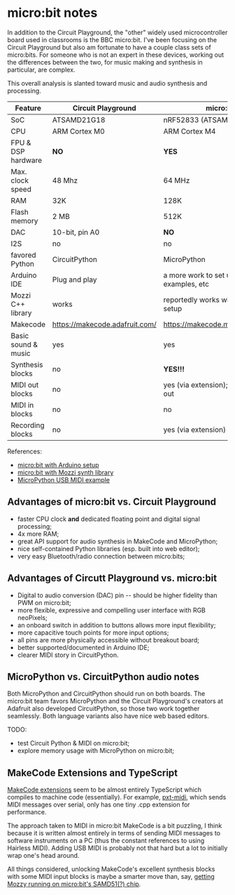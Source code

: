 micro:bit notes
===============

In addition to the Circuit Playground, the "other" widely used microcontroller board used in classrooms is the BBC micro:bit.  I've been focusing on the Circuit Playground but also am fortunate to have a couple class sets of micro:bits.  For someone who is not an expert in these devices, working out the differences between the two, for music making and synthesis in particular, are complex.

This overall analysis is slanted toward music and audio synthesis and processing.

| Feature            | Circuit Playground                     | micro:bit v2                                   |
|--------------------|----------------------------------------|------------------------------------------------|
| SoC                | ATSAMD21G18                            | nRF52833 (ATSAMD51?)                           |
| CPU                | ARM Cortex M0                          | ARM Cortex M4                                  |
| FPU & DSP hardware | **NO**                                 | **YES**                                        |
| Max. clock speed   | 48 Mhz                                 | 64 MHz                                         |
| RAM                | 32K                                    | 128K                                           |
| Flash memory       | 2 MB                                   | 512K                                           |
| DAC                | 10-bit, pin A0                         | **NO**                                         |
| I2S                | no                                     | no                                             |
| favored Python     | CircuitPython                          | MicroPython                                    |
| Arduino IDE        | Plug and play                          | a more work to set up, fewer examples, etc     |
| Mozzi C++ library  | works                                  | reportedly works with a fair bit of setup      |
| Makecode           | https://makecode.adafruit.com/         | https://makecode.microbit.org/#editor          |
| Basic sound & music| yes                                    | yes                                            |
| Synthesis blocks   | no                                     | **YES!!!**                                     |
| MIDI out blocks    | no                                     | yes (via extension); limited Bluetooth out     |
| MIDI in blocks     | no                                     | no                                             |
| Recording blocks   | no                                     | yes (via extension)                            |

References:
* [micro:bit with Arduino setup](https://learn.adafruit.com/use-micro-bit-with-arduino/overview)
* [micro:bit with Mozzi synth library](https://diyelectromusic.com/2021/04/16/samd-usb-midi-multi-pot-mozzi-synthesis/)
* [MicroPython USB MIDI example](https://github.com/micropython/micropython-lib/blob/master/micropython/usb/examples/device/midi_example.py)

Advantages of micro:bit vs. Circuit Playground
----------------------------------------------
* faster CPU clock **and** dedicated floating point and digital signal processing;
* 4x more RAM;
* great API support for audio synthesis in MakeCode and MicroPython;
* nice self-contained Python libraries (esp. built into web editor);
* very easy Bluetooth/radio connection between micro:bits;

Advantages of Circutt Playground vs. micro:bit
----------------------------------------------
* Digital to audio conversion (DAC) pin -- should be higher fidelity than PWM on micro:bit;
* more flexible, expressive and compelling user interface with RGB neoPixels;
* an onboard switch in addition to buttons allows more input flexibility;
* more capacitive touch points for more input options;
* all pins are more physically accessible without breakout board;
* better supported/documented in Arduino IDE;
* clearer MIDI story in CircuitPython.

MicroPython vs. CircuitPython audio notes
-----------------------------------------

Both MicroPython and CircuitPython should run on both boards. The micro:bit team favors MicroPython and the Circuit Playground's creators at Adafruit also developed CircuitPython, so those two work together seamlessly. Both language variants also have nice web based editors.


TODO:
* test Circuit Python & MIDI on micro:bit;
* explore memory usage with MicroPython on micro:bit;





MakeCode Extensions and TypeScript
----------------------------------

[MakeCode extensions](https://makecode.com/extensions) seem to be almost entirely TypeScript which compiles to machine code (essentially).  For example, [pxt-midi](https://github.com/microsoft/pxt-midi/tree/master), which sends MIDI messages over serial, only has one tiny .cpp extension for performance.  

The approach taken to MIDI in micro:bit MakeCode is a bit puzzling, I think because it is written almost entirely in terms of sending MIDI messages to software instruments on a PC (thus the constant references to using Hairless MIDI).  Adding USB MIDI is probably not that hard but a lot to initially wrap one's head around.

All things considered, unlocking MakeCode's excellent synthesis blocks with some MIDI input blocks is maybe a smarter move than, say, [getting Mozzy running on micro:bit's SAMD51(?) chip](https://diyelectromusic.com/2021/04/16/samd-usb-midi-multi-pot-mozzi-synthesis/).
